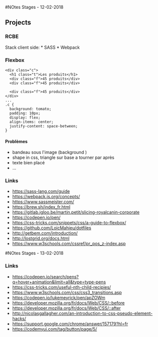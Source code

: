 #NOtes Stages - 12-02-2018

## Projects
### RCBE
Stack client side:
    * SASS 
    * Webpack

### Flexbox 
```
<div class="c">
  <h1 class="t">Les produits</h1>
  <div class="f">45 produits</div>
  <div class="f">45 produits</div>
  
  <div class="f">45 produits</div>
</div>
...
.c {
  background: tomato;
  padding: 10px;
  display: flex;
  align-items: center;
  justify-content: space-between;
}
```


#### Problèmes 
* bandeau sous l'image (background )
* shape in css, triangle sur base a tourner par après
* texte bien placé
* ...


### Links
* https://sass-lang.com/guide
* https://webpack.js.org/concepts/
* https://www.sassmeister.com/
* https://brew.sh/index_fr.html
* https://gitlab.igloo.be/martin.petit/slicing-royalcanin-corporate
* https://codepen.io/pen/
* https://css-tricks.com/snippets/css/a-guide-to-flexbox/
* https://github.com/LoicMahieu/dotfiles
* http://getbem.com/introduction/
* http://lostgrid.org/docs.html
* https://www.w3schools.com/cssref/pr_pos_z-index.asp

#NOtes Stages - 13-02-2018

### Links
* https://codepen.io/search/pens?q=hover+animation&limit=all&type=type-pens
* https://css-tricks.com/useful-nth-child-recipies/
* https://www.w3schools.com/css/css3_transitions.asp
* https://codepen.io/lukemeyrick/pen/apZOWm
* https://developer.mozilla.org/fr/docs/Web/CSS/::before
* https://developer.mozilla.org/fr/docs/Web/CSS/::after
* http://nicolasgallagher.com/an-introduction-to-css-pseudo-element-hacks/
* https://support.google.com/chrome/answer/157179?hl=fr
* https://codemyui.com/tag/button/page/5/
